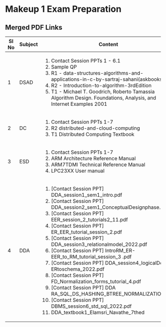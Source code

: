 # Makeup 1 Exam Preparation

## Merged PDF Links

| Sl No | Subject | Content                                                                                                                                                                                                                                                                                                                                                                                                                                                                                                                                                                                                                                                                                                                                                                | Link 1 ([GDrive Folder](https://drive.google.com/drive/folders/1F3DoRvXnINmoXayVJ61aFfNVL_klgI_b?usp=sharing)) | Link 2 (Firebase)                                                                                                                                                                                        |
| ----- | ------- | ---------------------------------------------------------------------------------------------------------------------------------------------------------------------------------------------------------------------------------------------------------------------------------------------------------------------------------------------------------------------------------------------------------------------------------------------------------------------------------------------------------------------------------------------------------------------------------------------------------------------------------------------------------------------------------------------------------------------------------------------------------------------- | -------------------------------------------------------------------------------------------------------------- | -------------------------------------------------------------------------------------------------------------------------------------------------------------------------------------------------------- |
| 1     | DSAD    | <ol><li>Contact Session PPTs 1 - 6.1</li><li>Sample QP</li><li>R1 - data-structures-algorithms-and-applications-in-c-by-sartraj-sahani(askbooks.net)</li><li>R2 - Introduction-to-algorithm-3rdEdition</li><li>T1 - Michael T. Goodrich, Roberto Tamassia Algorithm Design. Foundations, Analysis, and Internet Examples 2001</li></ol>                                                                                                                                                                                                                                                                                                                                                                                                                                | [DSAD_Merged_V1.pdf](https://drive.google.com/file/d/1pYHkwZLHBfgXJJ2UWjkS-Hth_C0ZMXSE/view?usp=sharing)       | [DSAD_Merged_V1.pdf](https://firebasestorage.googleapis.com/v0/b/fir-react-demo-c5a92.appspot.com/o/bits-makeup-1-merged-pdfs%2FDSAD_Merged_V1.pdf?alt=media&token=eb1b3837-b4f5-45bb-b851-acd04c3c2196) |
| 2     | DC      | <ol><li>Contact Session PPTs 1-7</li><li>R2 distributed-and-cloud-computing</li><li>T1 Distributed Computing Textbook</li></ol>                                                                                                                                                                                                                                                                                                                                                                                                                                                                                                                                                                                                                                        | [DC_Merged_V1.pdf](https://drive.google.com/file/d/1-rMFTCSmGJusCn6oZirngR1MkFBsNVhg/view?usp=sharing)         | [DC_Merged_V1.pdf](https://firebasestorage.googleapis.com/v0/b/fir-react-demo-c5a92.appspot.com/o/bits-makeup-1-merged-pdfs%2FDC_Merged_V1.pdf?alt=media&token=be167c3d-0920-4b22-b9ee-092881a9c808)     |
| 3     | ESD     | <ol><li>Contact Session PPTs 1-7</li><li>ARM Architecture Reference Manual</li><li>ARM7TDMI Technical Reference Manual</li><li>LPC23XX User manual                                                                                                                                                                                                                                                                                                                                                                                                                                                                                                                                                                                                                     | [ESD_Merged_V1.pdf](https://drive.google.com/file/d/1l2h_VE-BLC_H_96q-MBdrWJeu4m4-6sn/view?usp=sharing)        | [ESD_Merged_V1.pdf](https://firebasestorage.googleapis.com/v0/b/fir-react-demo-c5a92.appspot.com/o/bits-makeup-1-merged-pdfs%2FESD_Merged_V1.pdf?alt=media&token=bc4445e1-be1c-4bbd-b76d-ce50ae6a847d)   |
| 4     | DDA     | <ol><li> [Contact Session PPT] DDA_session1_sem1_intro.pdf</li><li> [Contact Session PPT] DDA_session2_sem1_ConceptualDesignphase.pdf</li><li> [Contact Session PPT] EER_session_2_tutorials2_11.pdf</li><li> [Contact Session PPT] ER_EER_tutorial_session_2.pdf</li><li> [Contact Session PPT] DDA_session3_relationalmodel_2022.pdf</li><li> [Contact Session PPT] IntroRM_ER-EER_to_RM_tutorial_session_3 .pdf</li><li> [Contact Session PPT] DDA_session4_logicalDesign ERtoschema_2022.pdf</li><li> [Contact Session PPT] FD_Normalization_forms_tutorial_4.pdf</li><li> [Contact Session PPT] DDA RA_SQL_DS_HASHING_BTREE_NORMALIZATION.pdf</li><li> [Contact Session PPT] DBMS_session6_std_sql_2022.pdf</li><li>DDA_textbook1_Elamsri_Navathe_7thed</li></ol> | [DDA_Merged_V1.pdf](https://drive.google.com/file/d/12q-I-CCOVrreoBCpVjRBiN2pIFnin5oT/view?usp=sharing)        | [DDA_Merged_V1.pdf](https://firebasestorage.googleapis.com/v0/b/fir-react-demo-c5a92.appspot.com/o/bits-makeup-1-merged-pdfs%2FDDA_Merged_V1.pdf?alt=media&token=8c97f86f-055a-4dd4-91b9-b8382c53196e)   |
